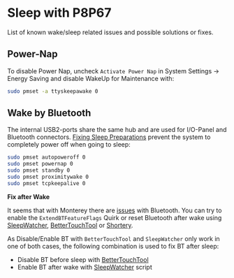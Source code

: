# Sleep with P8P67

List of known wake/sleep related issues and possible solutions or fixes.

## Power-Nap

To disable Power Nap, uncheck `Activate Power Nap` in System Settings -> Energy Saving and disable WakeUp for Maintenance with:

```sh
sudo pmset -a ttyskeepawake 0
```

## Wake by Bluetooth

The internal USB2-ports share the same hub and are used for I/O-Panel and Bluetooth connectors. [Fixing Sleep Preparations](https://dortania.github.io/OpenCore-Post-Install/universal/sleep.html#preparations) prevent the system to completely power off when going to sleep:

```sh
sudo pmset autopoweroff 0
sudo pmset powernap 0
sudo pmset standby 0
sudo pmset proximitywake 0
sudo pmset tcpkeepalive 0
```

**Fix after Wake**

It seems that with Monterey there are [issues](https://github.com/acidanthera/bugtracker/issues/1821) with Bluetooth. You can try to enable the `ExtendBTFeatureFlags` Quirk or reset Bluetooth after wake using [SleepWatcher](https://gist.github.com/ralph089/a65840c4f5e439b90170d735a89a863f), [BetterTouchTool](https://www.tonymacx86.com/threads/bluetooth-doesnt-work-after-wake-on-monterey.315679/page-5#post-2308355) or [Shortery](https://www.tonymacx86.com/threads/bluetooth-doesnt-work-after-wake-on-monterey.315679/page-6#post-2308688).

As Disable/Enable BT with `BetterTouchTool` and `SleepWatcher` only work in one of both cases, the following combination is used to fix BT after sleep:

- Disable BT before sleep with [BetterTouchTool](https://www.tonymacx86.com/threads/bluetooth-doesnt-work-after-wake-on-monterey.315679/page-5#post-2308355)
- Enable BT after wake with [SleepWatcher](https://gist.github.com/rafaelmaeuer/57dcdbdde509942bc04b2f84783a23af) script
